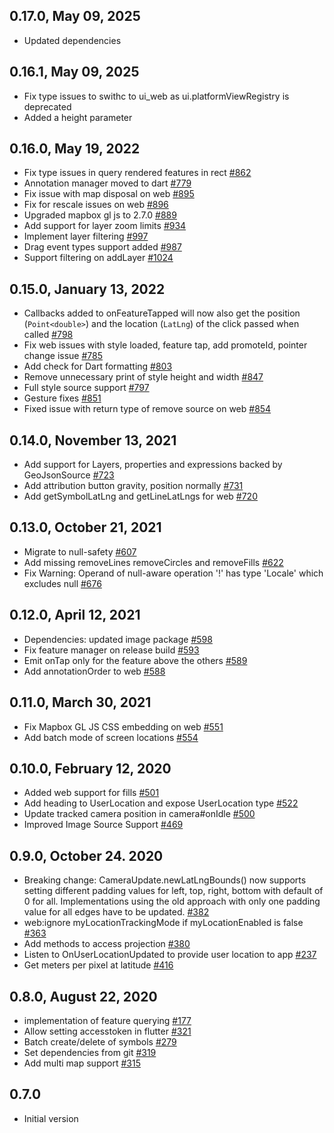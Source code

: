 ## 0.17.0, May 09, 2025

- Updated dependencies

## 0.16.1, May 09, 2025

- Fix type issues to swithc to ui_web as ui.platformViewRegistry is deprecated
- Added a height parameter

## 0.16.0, May 19, 2022

- Fix type issues in query rendered features in rect [#862](https://github.com/flutter-mapbox-gl/maps/pull/862)
- Annotation manager moved to dart [#779](https://github.com/flutter-mapbox-gl/maps/pull/779)
- Fix issue with map disposal on web [#895](https://github.com/flutter-mapbox-gl/maps/pull/895)
- Fix for rescale issues on web [#896](https://github.com/flutter-mapbox-gl/maps/pull/896)
- Upgraded mapbox gl js to 2.7.0 [#889](https://github.com/flutter-mapbox-gl/maps/pull/889)
- Add support for layer zoom limits [#934](https://github.com/flutter-mapbox-gl/maps/pull/934)
- Implement layer filtering [#997](https://github.com/flutter-mapbox-gl/maps/pull/997)
- Drag event types support added [#987](https://github.com/flutter-mapbox-gl/maps/pull/987)
- Support filtering on addLayer [#1024](https://github.com/flutter-mapbox-gl/maps/pull/1024)

## 0.15.0, January 13, 2022

- Callbacks added to onFeatureTapped will now also get the position (`Point<double>`) and the location (`LatLng`) of the click passed when called [#798](https://github.com/flutter-mapbox-gl/maps/pull/798)
- Fix web issues with style loaded, feature tap, add promoteId, pointer change issue [#785](https://github.com/flutter-mapbox-gl/maps/pull/785)
- Add check for Dart formatting [#803](https://github.com/flutter-mapbox-gl/maps/pull/803)
- Remove unnecessary print of style height and width [#847](https://github.com/flutter-mapbox-gl/maps/pull/847)
- Full style source support [#797](https://github.com/flutter-mapbox-gl/maps/pull/797)
- Gesture fixes [#851](https://github.com/flutter-mapbox-gl/maps/pull/851)
- Fixed issue with return type of remove source on web [#854](https://github.com/flutter-mapbox-gl/maps/pull/854)

## 0.14.0, November 13, 2021

- Add support for Layers, properties and expressions backed by GeoJsonSource [#723](https://github.com/tobrun/flutter-mapbox-gl/pull/723)
- Add attribution button gravity, position normally [#731](https://github.com/tobrun/flutter-mapbox-gl/pull/731)
- Add getSymbolLatLng and getLineLatLngs for web [#720](https://github.com/tobrun/flutter-mapbox-gl/pull/720)

## 0.13.0, October 21, 2021

- Migrate to null-safety [#607](https://github.com/tobrun/flutter-mapbox-gl/pull/607)
- Add missing removeLines removeCircles and removeFills [#622](https://github.com/tobrun/flutter-mapbox-gl/pull/622)
- Fix Warning: Operand of null-aware operation '!' has type 'Locale' which excludes null [#676](https://github.com/tobrun/flutter-mapbox-gl/pull/676)

## 0.12.0, April 12, 2021

- Dependencies: updated image package [#598](https://github.com/tobrun/flutter-mapbox-gl/pull/598)
- Fix feature manager on release build [#593](https://github.com/tobrun/flutter-mapbox-gl/pull/593)
- Emit onTap only for the feature above the others [#589](https://github.com/tobrun/flutter-mapbox-gl/pull/589)
- Add annotationOrder to web [#588](https://github.com/tobrun/flutter-mapbox-gl/pull/588)

## 0.11.0, March 30, 2021

- Fix Mapbox GL JS CSS embedding on web [#551](https://github.com/tobrun/flutter-mapbox-gl/pull/551)
- Add batch mode of screen locations [#554](https://github.com/tobrun/flutter-mapbox-gl/pull/554)

## 0.10.0, February 12, 2020

- Added web support for fills [#501](https://github.com/tobrun/flutter-mapbox-gl/pull/501)
- Add heading to UserLocation and expose UserLocation type [#522](https://github.com/tobrun/flutter-mapbox-gl/pull/522)
- Update tracked camera position in camera#onIdle [#500](https://github.com/tobrun/flutter-mapbox-gl/pull/500)
- Improved Image Source Support [#469](https://github.com/tobrun/flutter-mapbox-gl/pull/469)

## 0.9.0, October 24. 2020

- Breaking change: CameraUpdate.newLatLngBounds() now supports setting different padding values for left, top, right, bottom with default of 0 for all. Implementations using the old approach with only one padding value for all edges have to be updated. [#382](https://github.com/tobrun/flutter-mapbox-gl/pull/382)
- web:ignore myLocationTrackingMode if myLocationEnabled is false [#363](https://github.com/tobrun/flutter-mapbox-gl/pull/363)
- Add methods to access projection [#380](https://github.com/tobrun/flutter-mapbox-gl/pull/380)
- Listen to OnUserLocationUpdated to provide user location to app [#237](https://github.com/tobrun/flutter-mapbox-gl/pull/237)
- Get meters per pixel at latitude [#416](https://github.com/tobrun/flutter-mapbox-gl/pull/416)

## 0.8.0, August 22, 2020

- implementation of feature querying [#177](https://github.com/tobrun/flutter-mapbox-gl/pull/177)
- Allow setting accesstoken in flutter [#321](https://github.com/tobrun/flutter-mapbox-gl/pull/321)
- Batch create/delete of symbols [#279](https://github.com/tobrun/flutter-mapbox-gl/pull/279)
- Set dependencies from git [#319](https://github.com/tobrun/flutter-mapbox-gl/pull/319)
- Add multi map support [#315](https://github.com/tobrun/flutter-mapbox-gl/pull/315)

## 0.7.0

- Initial version
